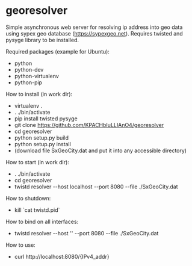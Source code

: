 georesolver
===========

Simple asynchronous web server for resolving ip address into geo data using sypex geo database (https://sypexgeo.net).
Requires twisted and pysyge library to be installed.

Required packages (example for Ubuntu):

- python
- python-dev
- python-virtualenv
- python-pip

How to install (in work dir):

- virtualenv .
- . ./bin/activate
- pip install twisted pysyge
- git clone https://github.com/KPACHbIuLLIAnO4/georesolver
- cd georesolver
- python setup.py build 
- python setup.py install
- (download file SxGeoCity.dat and put it into any accessible directory)

How to start (in work dir):

- . ./bin/activate
- cd georesolver
- twistd resolver --host localhost --port 8080 --file ./SxGeoCity.dat

How to shutdown:

- kill \`cat twistd.pid\`

How to bind on all interfaces:

- twistd resolver --host '' --port 8080 --file ./SxGeoCity.dat


How to use:

- curl http://localhost:8080/{IPv4_addr}
